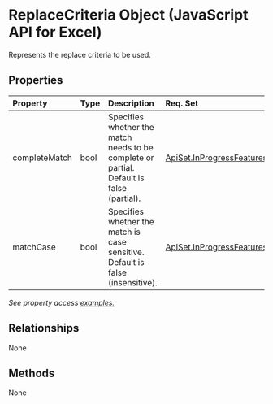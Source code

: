 # ReplaceCriteria Object (JavaScript API for Excel)

Represents the replace criteria to be used.

## Properties

| Property	   | Type	|Description| Req. Set|
|:---------------|:--------|:----------|:----|
|completeMatch|bool|Specifies whether the match needs to be complete or partial. Default is false (partial).|[ApiSet.InProgressFeatures.SearchReplace](../requirement-sets/excel-api-requirement-sets.md)|
|matchCase|bool|Specifies whether the match is case sensitive. Default is false (insensitive).|[ApiSet.InProgressFeatures.SearchReplace](../requirement-sets/excel-api-requirement-sets.md)|

_See property access [examples.](#property-access-examples)_

## Relationships
None


## Methods
None

